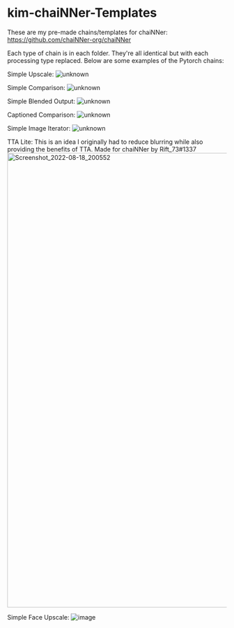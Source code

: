 # kim-chaiNNer-Templates
These are my pre-made chains/templates for chaiNNer: https://github.com/chaiNNer-org/chaiNNer

Each type of chain is in each folder. They're all identical but with each processing type replaced. Below are some examples of the Pytorch chains:

Simple Upscale:
![unknown](https://user-images.githubusercontent.com/62084776/180095322-59aa20f8-04d3-4bb5-829f-481e16d8c4d5.png)

Simple Comparison:
![unknown](https://user-images.githubusercontent.com/62084776/180095285-ab363845-134b-4479-ac46-67cf94366653.png)

Simple Blended Output:
![unknown](https://user-images.githubusercontent.com/62084776/180095359-11f23952-0a58-4b75-a2c9-113d8ae4f027.png)

Captioned Comparison:
![unknown](https://user-images.githubusercontent.com/62084776/180095406-5a27d6bd-8409-4fd6-9ef1-5dc7b12fba8f.png)

Simple Image Iterator:
![unknown](https://user-images.githubusercontent.com/62084776/182009539-ba344c0f-5453-44f9-a988-0ec892319dbc.png)

TTA Lite: This is an idea I originally had to reduce blurring while also providing the benefits of TTA. Made for chaiNNer by Rift_73#1337
<img width="1041" alt="Screenshot_2022-08-18_200552" src="https://user-images.githubusercontent.com/62084776/187041843-530620d2-c50e-4343-9faa-f4bf4ed10a09.png">

Simple Face Upscale:
![image](https://user-images.githubusercontent.com/62084776/192997027-6fed7b00-f1e0-4dff-b85f-fda47d15e4ee.png)
